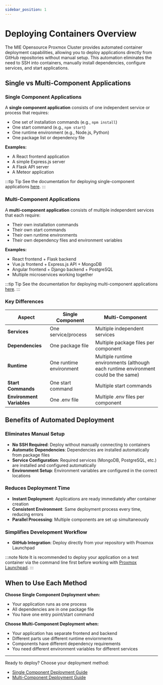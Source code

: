 ```yaml
---
sidebar_position: 1
---
```


# Deploying Containers Overview

The MIE Opensource Proxmox Cluster provides automated container deployment capabilities, allowing you to deploy applications directly from GitHub repositories without manual setup. This automation eliminates the need to SSH into containers, manually install dependencies, configure services, and start applications.

## Single vs Multi-Component Applications

### Single Component Applications

A **single component application** consists of one independent service or process that requires:
- One set of installation commands (e.g., `npm install`)
- One start command (e.g., `npm start`)
- One runtime environment (e.g., Node.js, Python)
- One package list or dependency file

**Examples:**
- A React frontend application
- A simple Express.js server
- A Flask API server
- A Meteor application

:::tip Tip
See the documentation for deploying single-component applications [here](/docs/creating-containers/advanced-containers/single-component).
:::

### Multi-Component Applications

A **multi-component application** consists of multiple independent services that each require:
- Their own installation commands
- Their own start commands
- Their own runtime environments
- Their own dependency files and environment variables

**Examples:**
- React frontend + Flask backend
- Vue.js frontend + Express.js API + MongoDB
- Angular frontend + Django backend + PostgreSQL
- Multiple microservices working together

:::tip Tip
See the documentation for deploying multi-component applications [here](/docs/creating-containers/advanced-containers/multi-component).
:::

### Key Differences

| Aspect | Single Component | Multi-Component |
|--------|------------------|-----------------|
| **Services** | One service/process | Multiple independent services |
| **Dependencies** | One package file | Multiple package files per component |
| **Runtime** | One runtime environment | Multiple runtime environments (although each runtime environment could be the same) |
| **Start Commands** | One start command | Multiple start commands |
| **Environment Variables** | One .env file | Multiple .env files per component |

## Benefits of Automated Deployment

### Eliminates Manual Setup
- **No SSH Required**: Deploy without manually connecting to containers
- **Automatic Dependencies**: Dependencies are installed automatically from package files
- **Service Configuration**: Required services (MongoDB, PostgreSQL, etc.) are installed and configured automatically
- **Environment Setup**: Environment variables are configured in the correct locations

### Reduces Deployment Time
- **Instant Deployment**: Applications are ready immediately after container creation
- **Consistent Environment**: Same deployment process every time, reducing errors
- **Parallel Processing**: Multiple components are set up simultaneously

### Simplifies Development Workflow
- **GitHub Integration**: Deploy directly from your repository with Proxmox Launchpad

:::note Note
It is recommended to deploy your application on a test container via the command line first before working with [Proxmox Launchpad](/).
:::


## When to Use Each Method

**Choose Single Component Deployment when:**
- Your application runs as one process
- All dependencies are in one package file
- You have one entry point/start command

**Choose Multi-Component Deployment when:**
- Your application has separate frontend and backend
- Different parts use different runtime enviornments
- Components have different dependency requirements
- You need different environment variables for different services

---

Ready to deploy? Choose your deployment method:
- [Single Component Deployment Guide](/docs/creating-containers/advanced-containers/single-component)
- [Multi-Component Deployment Guide](/docs/creating-containers/advanced-containers/multi-component)


